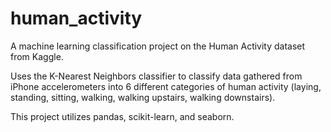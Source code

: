 # human_activity
A machine learning classification project on the Human Activity dataset from Kaggle.

Uses the K-Nearest Neighbors classifier to classify data gathered from iPhone accelerometers into 6 different categories of human activity (laying, standing, sitting, walking, walking upstairs, walking downstairs).

This project utilizes pandas, scikit-learn, and seaborn.
